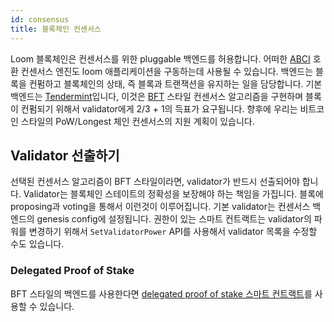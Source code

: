 ```yaml
---
id: consensus
title: 블록체인 컨센서스
---
```

Loom 블록체인은 컨센서스를 위한 pluggable 백엔드를 허용합니다. 어떠한 [ABCI](https://github.com/tendermint/abci) 호환 컨센서스 엔진도 loom 애플리케이션을 구동하는데 사용될 수 있습니다. 백엔드는 블록을 컨펌하고 블록체인의 상태, 즉 블록과 트랜잭션을 유지하는 일을 담당합니다. 기본 백엔드는 [Tendermint](https://tendermint.com/)입니다, 이것은 [BFT](https://en.wikipedia.org/wiki/Byzantine_fault_tolerance) 스타일 컨센서스 알고리즘을 구현하며 블록이 컨펌되기 위해서 validator에게 2/3 + 1의 득표가 요구됩니다. 향후에 우리는 비트코인 스타일의 PoW/Longest 체인 컨센서스의 지원 계획이 있습니다.

## Validator 선출하기

선택된 컨센서스 알고리즘이 BFT 스타일이라면, validator가 반드시 선출되어야 합니다. Validator는 블록체인 스테이트의 정확성을 보장해야 하는 책임을 가집니다. 블록에 proposing과 voting을 통해서 이런것이 이루어집니다. 기본 validator는 컨센서스 백엔드의 genesis config에 설정됩니다. 권한이 있는 스마트 컨트랙트는 validator의 파워를 변경하기 위해서 `SetValidatorPower` API를 사용해서 validator 목록을 수정할 수도 있습니다.

### Delegated Proof of Stake

BFT 스타일의 백엔드를 사용한다면 [delegated proof of stake 스마트 컨트랙트](delegated-proof-of-stake.html)를 사용할 수 있습니다.